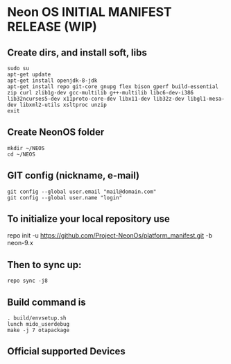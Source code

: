 Neon OS INITIAL MANIFEST RELEASE (WIP)
====================

Create dirs, and install soft, libs
----------------------------------

    sudo su
    apt-get update
    apt-get install openjdk-8-jdk
    apt-get install repo git-core gnupg flex bison gperf build-essential zip curl zlib1g-dev gcc-multilib g++-multilib libc6-dev-i386 lib32ncurses5-dev x11proto-core-dev libx11-dev lib32z-dev libgl1-mesa-dev libxml2-utils xsltproc unzip
    exit

Create NeonOS folder
----------------------

    mkdir ~/NEOS
    cd ~/NEOS

GIT config (nickname, e-mail)
-----------------------------

    git config --global user.email "mail@domain.com"
    git config --global user.name "login"

To initialize your local repository use
---------------------------------------

repo init -u https://github.com/Project-NeonOs/platform_manifest.git -b neon-9.x

Then to sync up:
----------------

    repo sync -j8

Build command is
----------------
    . build/envsetup.sh
    lunch mido_userdebug
    make -j 7 otapackage

Official supported Devices
-----------------
